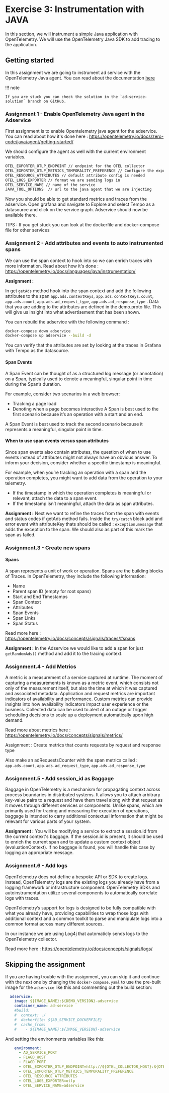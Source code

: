 # Exercise 3: Instrumentation with JAVA

In this section, we will instrument a simple Java application with OpenTelemetry. We will use the OpenTelemetry Java SDK to add tracing to the application.


## Getting started

In this assignment we are going to instrument ad service with the OpenTelemetry Java agent. You can read about the documentation [here](https://github.com/open-telemetry/opentelemetry-java-instrumentation/)

!!! note

    If you are stuck you can check the solution in the `ad-service-solution` branch on GitHub.

### Assignment 1 - Enable OpenTelemetry Java agent in the Adservice
First assignment is to enable Opentelemetry java agent for the adservice. You can read about how it's done here  : https://opentelemetry.io/docs/zero-code/java/agent/getting-started/

We should configure the agent as well with the current environment variables.

```bash
OTEL_EXPORTER_OTLP_ENDPOINT // endpoint for the OTEL collector
OTEL_EXPORTER_OTLP_METRICS_TEMPORALITY_PREFERENCE // Configure the exporter’s aggregation temporality option (see above) on the basis of instrument kind.
OTEL_RESOURCE_ATTRIBUTES // default attribute config is needed
OTEL_LOGS_EXPORTER // format we are sending logs in
OTEL_SERVICE_NAME // name of the service
JAVA_TOOL_OPTIONS  // url to the java agent that we are injecting
```
Now you should be able to get standard metrics and traces from the adservice.  Open grafana and navigate to  Explore and select Tempo as a datasource and click on the service graph. Adservice should now be available there.

TIPS :  If you get stuck you can look at the dockerfile and docker-compose file for other services

### Assignment 2 - Add attributes and events to auto instrumented spans
We can use the span context to hook into so we can enrich traces with more information.  Read about how it's done : https://opentelemetry.io/docs/languages/java/instrumentation/

__Assignment  :__

In get `getAds` method hook into the span context and add the following attributes to the span `app.ads.contextKeys`, `app.ads.contextKeys.count`, `app.ads.count`, `app.ads.ad_request_type`, `app.ads.ad_response_type` .
Data that you are adding to the attributes are defined in the demo.proto file. This will give us insight into what advertisement that has been shown.

You can rebuild the adservice with the following command :

```bash
docker-compose down adservice
docker-compose up adservice --build -d
```
You can verify that the attributes are set by looking at the traces in Grafana with Tempo as the datasource.

#### Span Events
A Span Event can be thought of as a structured log message (or annotation) on a Span, typically used to denote a meaningful, singular point in time during the Span’s duration.

For example, consider two scenarios in a web browser:
* Tracking a page load
* Denoting when a page becomes interactive
A Span is best used to the first scenario because it’s an operation with a start and an end.

A Span Event is best used to track the second scenario because it represents a meaningful, singular point in time.

#### When to use span events versus span attributes
Since span events also contain attributes, the question of when to use events instead of attributes might not always have an obvious answer. To inform your decision, consider whether a specific timestamp is meaningful.

For example, when you’re tracking an operation with a span and the operation completes, you might want to add data from the operation to your telemetry.
* If the timestamp in which the operation completes is meaningful or relevant, attach the data to a span event.
* If the timestamp isn’t meaningful, attach the data as span attributes.


__Assignment  :__
Next we want to refine the traces from the span with events and status codes if getAds method fails. Inside the `try/catch` block add and error event with attributeKey thats should be called : `exception.message` that adds the exception to the span. We should also as part of this mark the span as failed.

### Assignment.3 - Create new spans

#### Spans
A span represents a unit of work or operation. Spans are the building blocks of Traces. In OpenTelemetry, they include the following information:

* Name
* Parent span ID (empty for root spans)
* Start and End Timestamps
* Span Context
* Attributes
* Span Events
* Span Links
* Span Status

Read more here : https://opentelemetry.io/docs/concepts/signals/traces/#spans

__Assignment  :__
In the Adservice we would like to add a span for just `getRandomAds()` method and add it to the tracing context.

### Assignment.4 - Add Metrics

A metric is a measurement of a service captured at runtime. The moment of capturing a measurements is known as a metric event,
which consists not only of the measurement itself, but also the time at which it was captured and associated metadata.
Application and request metrics are important indicators of availability and performance.
Custom metrics can provide insights into how availability indicators impact user experience or the business.
Collected data can be used to alert of an outage or trigger scheduling decisions to scale up a deployment automatically upon high demand.

Read more about  metrics here :  https://opentelemetry.io/docs/concepts/signals/metrics/

Assignment :
Create metrics that counts requests by request and response type

Also make an adRequestsCounter with the span metrics called : `app.ads.count`, `app.ads.ad_request_type`, `app.ads.ad_response_type`


### Assignment.5 - Add session_id as Baggage

Baggage in OpenTelemetry is a mechanism for propagating context across process boundaries in distributed systems. It allows you to attach arbitrary key-value pairs to a request
and have them travel along with that request as it moves through different services or components. Unlike spans, which are primarily used for tracing and measuring the execution of operations,
baggage is intended to carry additional contextual information that might be relevant for various parts of your system.

__Assignment  :__
You will be modifying a service to extract a session.id from the current context's baggage. If the session.id is present,
it should be used to enrich the current span and to update a custom context object (evaluationContext).
If no baggage is found, you will handle this case by logging an appropriate message.

### Assignment.6 - Add logs

OpenTelemetry does not define a bespoke API or SDK to create logs. Instead, OpenTelemetry logs are the existing logs you already have from a logging framework or infrastructure component. OpenTelemetry SDKs and autoinstrumentation utilize several components to automatically correlate logs with traces.

OpenTelemetry’s support for logs is designed to be fully compatible with what you already have, providing capabilities to wrap those logs with additional context and a common toolkit to parse and manipulate logs into a common format across many different sources.

In our instance we are using Log4j that automaticly sends logs to the OpenTelemetry collector.

Read more here :  https://opentelemetry.io/docs/concepts/signals/logs/

## Skipping the assignment

If you are having trouble with the assignment, you can skip it and continue with the next one by changing the `docker-compose.yaml` to use the pre-built image for the `adservice` like this and commenting out the build section:

```yaml
  adservice:
    image: ${IMAGE_NAME}:${DEMO_VERSION}-adservice
    container_name: ad-service
    #build:
    #  context: ./
    #  dockerfile: ${AD_SERVICE_DOCKERFILE}
    #  cache_from:
    #    - ${IMAGE_NAME}:${IMAGE_VERSION}-adservice
```

And setting the environments variables like this:

```yaml
    environment:
      - AD_SERVICE_PORT
      - FLAGD_HOST
      - FLAGD_PORT
      - OTEL_EXPORTER_OTLP_ENDPOINT=http://${OTEL_COLLECTOR_HOST}:${OTEL_COLLECTOR_PORT_HTTP}
      - OTEL_EXPORTER_OTLP_METRICS_TEMPORALITY_PREFERENCE
      - OTEL_RESOURCE_ATTRIBUTES
      - OTEL_LOGS_EXPORTER=otlp
      - OTEL_SERVICE_NAME=adservice
```
